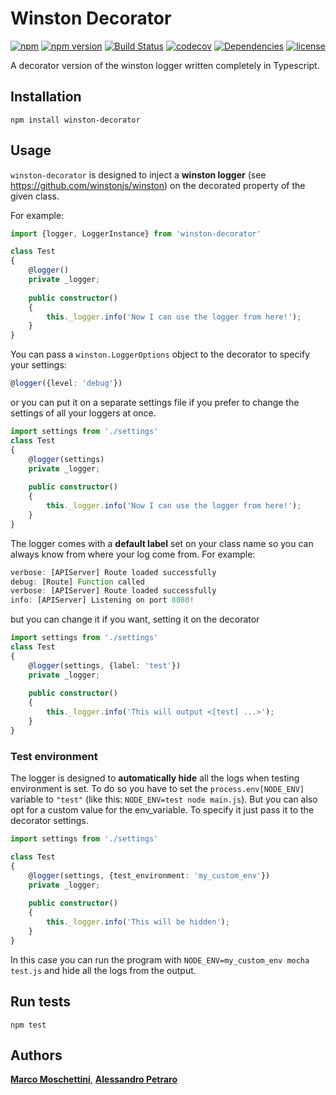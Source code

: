 # Winston Decorator

[![npm](https://img.shields.io/npm/v/npm.svg)]()
[![npm version](https://badge.fury.io/js/winston-decorator.svg)](https://badge.fury.io/js/winston-decorator)
[![Build Status](https://travis-ci.org/marmos91/winston-decorator.svg?branch=master)](https://travis-ci.org/marmos91/winston-decorator)
[![codecov](https://codecov.io/gh/marmos91/winston-decorator/branch/master/graph/badge.svg)](https://codecov.io/gh/marmos91/winston-decorator)
[![Dependencies](https://david-dm.org/marmos91/winston-decorator.svg)](https://david-dm.org/marmos91/winston-decorator.svg)
[![license](https://img.shields.io/github/license/mashape/apistatus.svg)]()


A decorator version of the winston logger written completely in Typescript.

## Installation
`npm install winston-decorator`

## Usage
`winston-decorator` is designed to inject a **winston logger** (see https://github.com/winstonjs/winston) on the decorated property of the given class.

For example:
```typescript
import {logger, LoggerInstance} from 'winston-decorator'

class Test
{
    @logger()
    private _logger;
    
    public constructor()
    {
        this._logger.info('Now I can use the logger from here!');
    }
}
```
You can pass a `winston.LoggerOptions` object to the decorator to specify your settings:
```typescript
@logger({level: 'debug'})
```
or you can put it on a separate settings file if you prefer to change the settings of all your loggers at once.
```typescript
import settings from './settings'
class Test
{
    @logger(settings)
    private _logger;
    
    public constructor()
    {
        this._logger.info('Now I can use the logger from here!');
    }
}
```
The logger comes with a **default label** set on your class name so you can always know from where your log come from.
For example:
```typescript
verbose: [APIServer] Route loaded successfully
debug: [Route] Function called
verbose: [APIServer] Route loaded successfully
info: [APIServer] Listening on port 8080!
```
but you can change it if you want, setting it on the decorator
```typescript
import settings from './settings'
class Test
{
    @logger(settings, {label: 'test'})
    private _logger;
    
    public constructor()
    {
        this._logger.info('This will output <[test] ...>');
    }
}
```
### Test environment
The logger is designed to **automatically hide** all the logs when testing environment is set.
To do so you have to set the `process.env[NODE_ENV]` variable to `"test"` (like this: `NODE_ENV=test node main.js`).
But you can also opt for a custom value for the env_variable. To specify it just pass it to the decorator settings. 

```typescript
import settings from './settings'

class Test
{
    @logger(settings, {test_environment: 'my_custom_env'})
    private _logger;
    
    public constructor()
    {
        this._logger.info('This will be hidden');
    }
}
```
In this case you can run the program with `NODE_ENV=my_custom_env mocha test.js` and hide all the logs from the output.

## Run tests
`npm test`

## Authors
[**Marco Moschettini**](https://github.com/marmos91), [**Alessandro Petraro**](https://github.com/alessandro-p)
